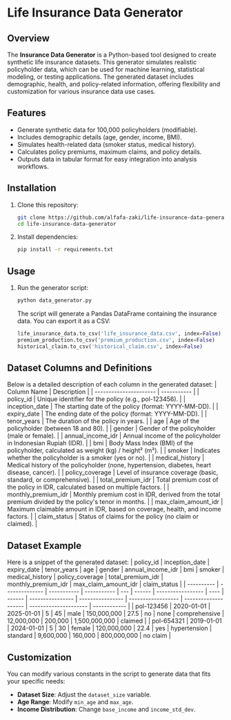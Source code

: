 # Life Insurance Data Generator

## Overview
The **Insurance Data Generator** is a Python-based tool designed to create synthetic life insurance datasets. This generator simulates realistic policyholder data, which can be used for machine learning, statistical modeling, or testing applications. The generated dataset includes demographic, health, and policy-related information, offering flexibility and customization for various insurance data use cases.

## Features
- Generate synthetic data for 100,000 policyholders (modifiable).
- Includes demographic details (age, gender, income, BMI).
- Simulates health-related data (smoker status, medical history).
- Calculates policy premiums, maximum claims, and policy details.
- Outputs data in tabular format for easy integration into analysis workflows.

## Installation
1. Clone this repository:
   ```bash
   git clone https://github.com/alfafa-zaki/life-insurance-data-generator.git
   cd life-insurance-data-generator
   
2. Install dependencies:
   ```bash
   pip install -r requirements.txt

## Usage
1. Run the generator script:
   ```bash
   python data_generator.py
   ```
   The script will generate a Pandas DataFrame containing the insurance data. You can export it as a CSV:
   ```python
   life_insurance_data.to_csv('life_insurance_data.csv', index=False)
   premium_production.to_csv('premium_production.csv', index=False)
   historical_claim.to_csv('historical_claim.csv', index=False)
   ```

## Dataset Columns and Definitions
Below is a detailed description of each column in the generated dataset:
| Column Name            | Description |
| ---------------------- | ----------- |
| policy_id              | Unique identifier for the policy (e.g., pol-123456). |
| inception_date         | The starting date of the policy (format: YYYY-MM-DD). |
| expiry_date            | The ending date of the policy (format: YYYY-MM-DD). |
| tenor_years            | The duration of the policy in years. |
| age                    | Age of the policyholder (between 18 and 80). |
| gender                 | Gender of the policyholder (male or female). |
| annual_income_idr      | Annual income of the policyholder in Indonesian Rupiah (IDR). |
| bmi                    | Body Mass Index (BMI) of the policyholder, calculated as weight (kg) / height² (m²). |
| smoker                 | Indicates whether the policyholder is a smoker (yes or no). |
| medical_history        | Medical history of the policyholder (none, hypertension, diabetes, heart disease, cancer). |
| policy_coverage        | Level of insurance coverage (basic, standard, or comprehensive). |
| total_premium_idr      | Total premium cost of the policy in IDR, calculated based on multiple factors. |
| monthly_premium_idr    | Monthly premium cost in IDR, derived from the total premium divided by the policy's tenor in months. |
| max_claim_amount_idr   | Maximum claimable amount in IDR, based on coverage, health, and income factors. |
| claim_status           | Status of claims for the policy (no claim or claimed). |


## Dataset Example
Here is a snippet of the generated dataset:
| policy_id  | inception_date | expiry_date | tenor_years | age | gender | annual_income_idr | bmi  | smoker | medical_history | policy_coverage | total_premium_idr | monthly_premium_idr | max_claim_amount_idr | claim_status |
| ---------- | -------------- | ----------- | ----------- | --- | ------ | ----------------- | ---- | ------ | ---------------- | ---------------- | ------------------ | -------------------- | --------------------- | ------------ |
| pol-123456 | 2020-01-01     | 2025-01-01  | 5           | 45  | male   | 150,000,000       | 27.5 | no     | none             | comprehensive    | 12,000,000         | 200,000              | 1,500,000,000         | claimed      |
| pol-654321 | 2019-01-01     | 2024-01-01  | 5           | 30  | female | 120,000,000       | 22.4 | yes    | hypertension     | standard         | 9,600,000          | 160,000              | 800,000,000           | no claim    |

## Customization
You can modify various constants in the script to generate data that fits your specific needs:

- **Dataset Size**: Adjust the `dataset_size` variable.
- **Age Range**: Modify `min_age` and `max_age`.
- **Income Distribution**: Change `base_income` and `income_std_dev`.
